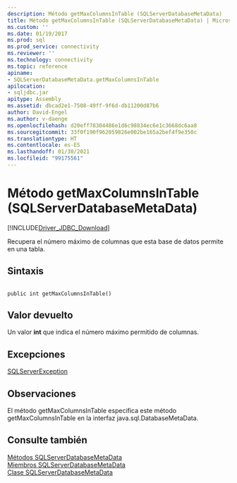 ```yaml
---
description: Método getMaxColumnsInTable (SQLServerDatabaseMetaData)
title: Método getMaxColumnsInTable (SQLServerDatabaseMetaData) | Microsoft Docs
ms.custom: ''
ms.date: 01/19/2017
ms.prod: sql
ms.prod_service: connectivity
ms.reviewer: ''
ms.technology: connectivity
ms.topic: reference
apiname:
- SQLServerDatabaseMetaData.getMaxColumnsInTable
apilocation:
- sqljdbc.jar
apitype: Assembly
ms.assetid: dbcad2e1-7508-49ff-9f6d-db11200d87b6
author: David-Engel
ms.author: v-daenge
ms.openlocfilehash: d20eff78304486e1d6c98834ec6e1c3668dc6aa8
ms.sourcegitcommit: 33f0f190f962059826e002be165a2bef4f9e350c
ms.translationtype: HT
ms.contentlocale: es-ES
ms.lasthandoff: 01/30/2021
ms.locfileid: "99175561"
---
```

# <a name="getmaxcolumnsintable-method-sqlserverdatabasemetadata"></a>Método getMaxColumnsInTable (SQLServerDatabaseMetaData)
[!INCLUDE[Driver_JDBC_Download](../../../includes/driver_jdbc_download.md)]

  Recupera el número máximo de columnas que esta base de datos permite en una tabla.  
  
## <a name="syntax"></a>Sintaxis  
  
```  
  
public int getMaxColumnsInTable()  
```  
  
## <a name="return-value"></a>Valor devuelto  
 Un valor **int** que indica el número máximo permitido de columnas.  
  
## <a name="exceptions"></a>Excepciones  
 [SQLServerException](../../../connect/jdbc/reference/sqlserverexception-class.md)  
  
## <a name="remarks"></a>Observaciones  
 El método getMaxColumnsInTable especifica este método getMaxColumnsInTable en la interfaz java.sql.DatabaseMetaData.  
  
## <a name="see-also"></a>Consulte también  
 [Métodos SQLServerDatabaseMetaData](../../../connect/jdbc/reference/sqlserverdatabasemetadata-methods.md)   
 [Miembros SQLServerDatabaseMetaData](../../../connect/jdbc/reference/sqlserverdatabasemetadata-members.md)   
 [Clase SQLServerDatabaseMetaData](../../../connect/jdbc/reference/sqlserverdatabasemetadata-class.md)  
  
  
